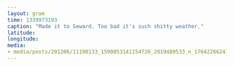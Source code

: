 ```yaml
---
layout: gram
time: 1339973193
caption: "Made it to Seward. Too bad it's such shitty weather."
latitude: 
longitude: 
media:
- media/posts/201206/11190133_1590853141154726_2019489533_n_17842266241000351.jpg
---
```

